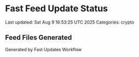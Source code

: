 # Fast Feed Update Status
Last updated: Sat Aug  9 16:53:25 UTC 2025
Categories: crypto

## Feed Files Generated

Generated by Fast Updates Workflow
